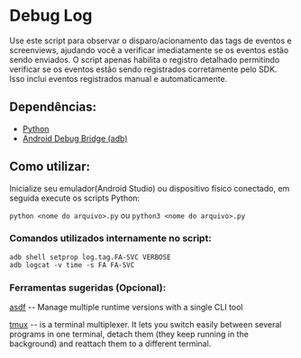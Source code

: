 # Debug Log

Use este script para observar o disparo/acionamento das tags de eventos e screenviews, ajudando você a verificar imediatamente se os eventos estão sendo enviados.
O script apenas habilita o registro detalhado permitindo verificar se os eventos estão sendo registrados corretamente pelo SDK. Isso inclui eventos registrados manual e automaticamente.

## **Dependências**:
* [Python](https://www.python.org/)
* [Android Debug Bridge (adb)](https://developer.android.com/studio/command-line/adb)
    
## **Como utilizar**:
Inicialize seu emulador(Android Studio) ou dispositivo físico conectado, em seguida execute os scripts Python:

`python <nome do arquivo>.py`
ou
`python3 <nome do arquivo>.py`

### **Comandos utilizados internamente no script**:
```
adb shell setprop log.tag.FA-SVC VERBOSE
adb logcat -v time -s FA FA-SVC
```
    

### **Ferramentas sugeridas (Opcional)**:

[asdf](https://asdf-vm.com/guide/getting-started.html) -- Manage multiple runtime versions with a single CLI tool

[tmux](https://github.com/tmux/tmux/wiki) -- is a terminal multiplexer. It lets you switch easily between several programs in one terminal, detach them (they keep running in the background) and reattach them to a different terminal.
